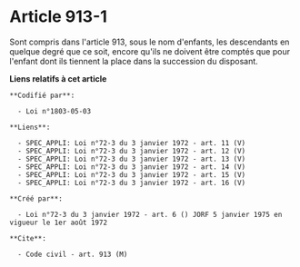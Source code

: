 # Article 913-1

Sont compris dans l'article 913, sous le nom d'enfants, les descendants en quelque degré que ce soit, encore qu'ils ne
doivent être comptés que pour l'enfant dont ils tiennent la place dans la succession du disposant.

**Liens relatifs à cet article**

	**Codifié par**:

	  - Loi n°1803-05-03

	**Liens**:

	  - SPEC_APPLI: Loi n°72-3 du 3 janvier 1972 - art. 11 (V)
	  - SPEC_APPLI: Loi n°72-3 du 3 janvier 1972 - art. 12 (V)
	  - SPEC_APPLI: Loi n°72-3 du 3 janvier 1972 - art. 13 (V)
	  - SPEC_APPLI: Loi n°72-3 du 3 janvier 1972 - art. 14 (V)
	  - SPEC_APPLI: Loi n°72-3 du 3 janvier 1972 - art. 15 (V)
	  - SPEC_APPLI: Loi n°72-3 du 3 janvier 1972 - art. 16 (V)

	**Créé par**:

	  - Loi n°72-3 du 3 janvier 1972 - art. 6 () JORF 5 janvier 1975 en vigueur le 1er août 1972

	**Cite**:

	  - Code civil - art. 913 (M)
